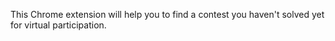 This Chrome extension will help you to find a contest you haven't solved yet for virtual participation.